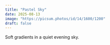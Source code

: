 ```yaml
---
title: "Pastel Sky"
date: 2025-08-13
image: "https://picsum.photos/id/14/1600/1200"
draft: false
---
```


Soft gradients in a quiet evening sky.
